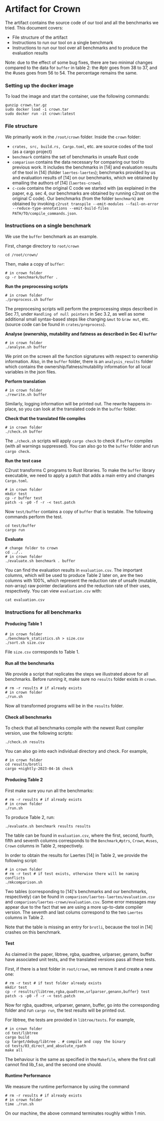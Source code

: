# Artifact for Crown
The artifact contains the source code of our tool and all the benchmarks we tried.
This document covers:
- File structure of the artifact
- Instructions to run our tool on a single benchmark
- Instructions to run our tool over all benchmarks and to produce the evaluation results

Note: due to the effect of some bug fixes, there are two minimal changes compared to the data for `buffer` in table 2: the #ptr goes from 38 to 37, and the #uses goes from 56 to 54. The percentage remains the same.


### Setting up the docker image
To load the image and start the container, use the following commands:
```shell
gunzip crown.tar.gz
sudo docker load -i crown.tar
sudo docker run -it crown:latest
```

### File structure
We primarily work in the `/root/crown` folder. Inside the `crown` folder:
- `crates, src, build.rs, Cargo.toml`, etc. are source codes of the tool (as a cargo project)
- `benchmark` contains the set of benchmarks in unsafe Rust code
- `comparison` contains the data necessary for comparing our tool to previous work. It includes the benchmarks in [14] and evaluation results of the tool in [14] (folder `laertes-laertes`); benchmarks provided by us and evaluation results of [14] on our benchmarks, which we obtained by emailing the authors of [14] (`laertes-crown`).
- `c-code` contains the original C code we started with (as explained in the paper, e.g. sec 4, our benchmarks are obtained by running c2rust on the original C code). Our benchmarks (from the folder `benchmark`) are obtained by invoking `c2rust transpile --emit-modules --fail-on-error --reduce-type-annotations --emit-build-files PATH/TO/compile_commands.json`.

### Instructions on a single benchmark
We use the `buffer` benchmark as an example.

First, change directory to `root/crown`
```shell
cd /root/crown/
```

Then, make a copy of `buffer`:
```shell
# in crown folder
cp -r benchmark/buffer .
```

__Run the preprocessing scripts__
```shell
# in crown folder
./preprocess.sh buffer
```
The preprocesing scripts will perform the preprocessing steps described in Sec 7.1, under `Handling of null pointers` in Sec 3.2, as well as some additional small syntax-based steps like changing `&mut` to `&raw mut`, etc. (source code can be found in `crates/preprocess`).

__Analyse (ownership, mutability and fatness as described in Sec 4) `buffer`__
```shell
# in crown folder
./analyse.sh buffer
```
We print on the screen all the function signatures with respect to ownership information. Also, in the `buffer` folder, there is an `analysis_results` folder which contains the ownership/fatness/mutability information for all local variables in the json files.

__Perform translation__
```shell
# in crown folder
./rewrite.sh buffer
```
Similarly, logging information will be printed out. The rewrite happens in-place, so you can look at the translated code in the `buffer` folder.

__Check that the translated file compiles__
```shell
# in crown folder
./check.sh buffer
```
The `./check.sh` scripts will apply `cargo check` to check if `buffer` compiles (with all warnings suppressed). You can also go to the `buffer` folder and run `cargo check`.

__Run the test case__

C2rust transforms C programs to Rust libraries. To make the `buffer` library executable, we need to apply a patch that adds a main entry and changes `Cargo.toml`.
```shell
# in crown folder
mkdir test
cp -r buffer test
patch -s -p0 -f -r -< test.patch
```
Now `test/buffer` contains a copy of `buffer` that is testable. The following commands perform the test.
```shell
cd test/buffer
cargo run
```

__Evaluate__
```shell
# change folder to crown
cd ../..
# in crown folder
./evaluate.sh benchmark . buffer
```
You can find the evaluation results in `evaluation.csv`. The important columns, which will be used to produce Table 2 later on, are the two columns with 100%, which represent the reduction rate of unsafe (mutable, non-array) raw pointer declarations and the reduction rate of their uses, respectively. You can view `evaluation.csv` with:

```shell
cat evaluation.csv
```

### Instructions for all benchmarks

#### Producing Table 1
```shell
# in crown folder
./benchmark_statistics.sh > size.csv
./sort.sh size.csv
```
File `size.csv` corresponds to Table 1.

#### Run all the benchmarks
We provide a script that replicates the steps we illustrated above for all benchmarks. Before running it, make sure no `results` folder exists in `crown`.
```shell
# rm -r results # if already exists
# in crown folder
./run.sh
```
Now all transformed programs will be in the `results` folder.


#### Check all benchmarks
To check that all benchmarks compile with the newest Rust compiler version, use the following scripts:
```shell
./check.sh results
```
You can also go into each individual directory and check. For example,
```shell
# in crown folder
cd results/brotli
cargo +nightly-2023-04-16 check
```

#### Producing Table 2
First make sure you run all the benchmarks:
```shell
# rm -r results # if already exists
# in crown folder
./run.sh
```
To produce Table 2, run:
```shell
./evaluate.sh benchmark results results
```
The table can be found in `evaluation.csv`, where the first, second, fourth, fifth and seventh columns corresponds to the `Benchmark`,`#ptrs`, `Crown`, `#uses`, `Crown` columns in Table 2, respectively.

In order to obtain the results for Laertes [14] in Table 2, we provide the following script:
```shell
# in crown folder
# rm -r test # if test exists, otherwise there will be naming conflicts
./mkcomparison.sh
```
Two tables (corresponding to [14]'s benchmarks and our benchmarks, respectively) can be found in `comparison/laertes-laertes/evaluation.csv` and `comparison/laertes-crown/evaluation.csv`. Some error messages may appear due to the fact that we are using a more up-to-date compiler version. The seventh and last colums correspond to the two `Laertes` columns in Table 2.

Note that the table is missing an entry for `brotli`, because the tool in [14] crashes on this benchmark.

#### Test
As claimed in the paper, libtree, rgba, quadtree, urlparser, genann, buffer have associated unit tests, and the translated versions pass all these tests.

First, if there is a test folder in `root/crown`, we remove it and create a new one:
```shell
# rm -r test # if test folder already exists
mkdir test
cp -r results/{libtree,rgba,quadtree,urlparser,genann,buffer} test
patch -s -p0 -f -r -< test.patch
```

Now for rgba, quadtree, urlparser, genann, buffer, go into the corresponding folder and run `cargo run`, the test results will be printed out.

For libtree, the tests are provided in `libtree/tests`. For example,
```shell
# in crown folder
cd test/libtree
cargo build
cp target/debug/libtree . # compile and copy the binary
cd tests/03_direct_and_absolute_rpath
make all
```
The behaviour is the same as specified in the `Makefile`, where the first call cannot find lib_f.so, and the second one should.

#### Runtime Performance
We measure the runtime performance by using the command
```shell
# rm -r results # if already exists
# in crown folder
time ./run.sh
```
On our machine, the above command terminates roughly within 1 min.
